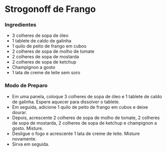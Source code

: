 # Strogonoff de Frango



### Ingredientes

- 3 colheres de sopa de óleo
- 1 tablete de caldo de galinha
- 1 quilo de peito de frango em cubos
- 2 colheres de sopa de molho de tomate
- 2 colheres de sopa de mostarda
- 2 colheres de sopa de ketchup
- Champignon a gosto
- 1 lata de creme de leite sem soro

### Modo de Preparo

- Em uma panela, coloque 3 colheres de sopa de óleo e 1 tablete de caldo de galinha. Espere aquecer para dissolver o tablete.
- Em seguida, adicione 1 quilo de peito de frango em cubos e deixe dourar.
- Depois, acrescente 2 colheres de sopa de molho de tomate, 2 colheres de sopa de mostarda, 2 colheres de sopa de ketchup e champignon a gosto. Misture.
- Desligue o fogo e acrescente 1 lata de creme de leite. Misture novamente.
- Sirva em seguida.

